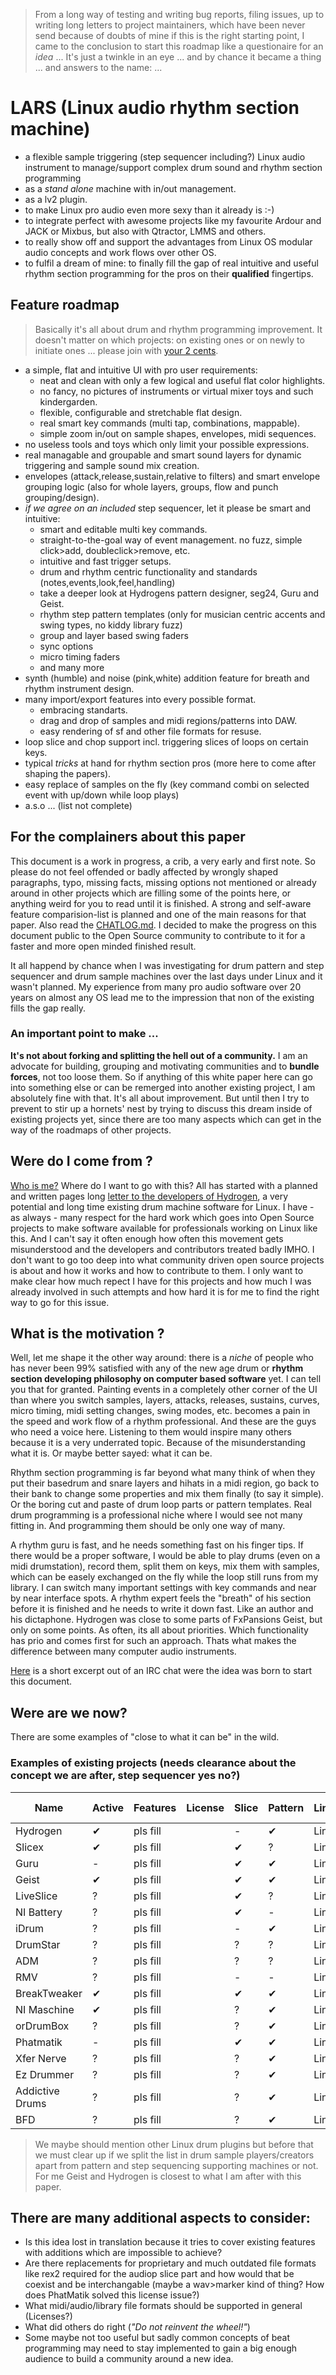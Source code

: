 > From a long way of testing and writing bug reports, filing issues, up to writing long letters to project maintainers, which have been never send because of doubts of mine if this is the right starting point, I came to the conclusion to start this roadmap like a questionaire for an *idea* ... It's just a twinkle in an eye ... and by chance it became a thing ... and answers to the name: ...

# LARS (Linux audio rhythm section machine)

 + a flexible sample triggering (step sequencer including?) Linux audio instrument to manage/support complex drum sound and rhythm section programming
 + as a *stand alone* machine with in/out management.
 + as a lv2 plugin.
 + to make Linux pro audio even more sexy than it already is :-)
 + to integrate perfect with awesome projects like my favourite Ardour and JACK or Mixbus, but also with Qtractor, LMMS and others.
 + to really show off and support the advantages from Linux OS modular audio concepts and work flows over other OS.
 + to fulfil a dream of mine: to finally fill the gap of real intuitive and useful rhythm section programming for the pros on their __qualified__ fingertips.
 
## Feature roadmap

>  Basically it's all about drum and rhythm programming improvement. It doesn't matter on which projects: on existing ones or on newly to initiate ones ... please join with [your 2 cents](https://github.com/diqidoq/lars/issues/1).

 + a simple, flat and intuitive UI with pro user requirements:
   + neat and clean with only a few logical and useful flat color highlights.
   + no fancy, no pictures of instruments or virtual mixer toys and such kindergarden.
   + flexible, configurable and stretchable flat design.
   + real smart key commands (multi tap, combinations, mappable).
   + simple zoom in/out on sample shapes, envelopes, midi sequences.
 + no useless tools and toys which only limit your possible expressions.
 + real managable and groupable and smart sound layers for dynamic triggering and sample sound mix creation.
 + envelopes (attack,release,sustain,relative to filters) and smart envelope grouping logic (also for whole layers, groups, flow and punch grouping/design).
 + _if we agree on an included_ step sequencer, let it please be smart and intuitive:
   + smart and editable multi key commands.
   + straight-to-the-goal way of event management. no fuzz, simple click>add, doubleclick>remove, etc.
   + intuitive and fast trigger setups.
   + drum and rhythm centric functionality and standards (notes,events,look,feel,handling)
   + take a deeper look at Hydrogens pattern designer, seg24, Guru and Geist.
   + rhythm step pattern templates (only for musician centric accents and swing types, no kiddy library fuzz)
   + group and layer based swing faders
   + sync options
   + micro timing faders
   + and many more
 + synth (humble) and noise (pink,white) addition feature for breath and rhythm instrument design.
 + many import/export features into every possible format.
   + embracing standarts.
   + drag and drop of samples and midi regions/patterns into DAW.
   + easy rendering of sf and other file formats for resuse.
 + loop slice and chop support incl. triggering slices of loops on certain keys.
 + typical *tricks* at hand for rhythm section pros (more here to come after shaping the papers).
 + easy replace of samples on the fly (key command combi on selected event with up/down while loop plays)
 + a.s.o ... (list not complete)

## For the complainers about this paper

This document is a work in progress, a crib, a very early and first note. So please do not feel offended or badly affected by wrongly shaped paragraphs, typo, missing facts, missing options not mentioned or already around in other projects which are filling some of the points here, or anything weird for you to read until it is finished. A strong and self-aware feature comparision-list is planned and one of the main reasons for that paper. Also read the [CHATLOG.md](CHATLOG.md). I decided to make the progress on this document public to the Open Source community to contribute to it for a faster and more open minded finished result.

It all happend by chance when I was investigating for drum pattern and step sequencer and drum sample machines over the last days under Linux and it wasn't planned. My experience from many pro audio software over 20 years on almost any OS lead me to the impression that non of the existing fills the gap really.

### An important point to make ...
 
**It's not about forking and splitting the hell out of a community.** I am an advocate for building, grouping and motivating communities and to **bundle forces**, not too loose them. So if anything of this white paper here can go into something else or can be remerged into another existing project, I am absolutely fine with that. It's all about improvement. But until then I try to prevent to stir up a hornets' nest by trying to discuss this dream inside of existing projects yet, since there are too many aspects which can get in the way of the roadmaps of other projects.

## Were do I come from ?

[Who is me?](AUTHOR.md) Where do I want to go with this? All has started with a planned and written pages long [letter to the developers of Hydrogen](LETTER_TO_HYDROGEN.md), a very potential and long time existing drum machine software for Linux. I have - as always - many respect for the hard work which goes into Open Source projects to make software available for professionals working on Linux like this. And I can't say it often enough how often this movement gets misunderstood and the developers and contributors treated badly IMHO. I don't want to go too deep into what community driven open source projects is about and how it works and how to contribute to them. I only want to make clear how much repect I have for this projects and how much I was already involved in such attempts and how hard it is for me to find the right way to go for this issue.

## What is the motivation ?

Well, let me shape it the other way around: there is a *niche* of people who has never been 99% satisfied with any of the new age drum or __rhythm section developing philosophy on computer based software__ yet. I can tell you that for granted. Painting events in a completely other corner of the UI than where you switch samples, layers, attacks, releases, sustains, curves, micro timing, midi setting changes, swing modes, etc. becomes a pain in the speed and work flow of a rhythm professional. And these are the guys who need a voice here. Listening to them would inspire many others because it is a very underrated topic. Because of the misunderstanding what it is. Or maybe better sayed: what it can be.

Rhythm section programming is far beyond what many think of when they put their basedrum and snare layers and hihats in a midi region, go back to their bank to change some properties and mix them finally (to say it simple). Or the boring cut and paste of drum loop parts or pattern templates. Real drum programming is a professional niche where I would see not many fitting in. And programming them should be only one way of many.

A rhythm guru is fast, and he needs something fast on his finger tips. If there would be a proper software, I would be able to play drums (even on a midi drumstation), record them, split them on keys, mix them with samples, which can be easely exchanged on the fly while the loop still runs from my library. I can switch many important settings with key commands and near by near interface spots. A rhythm expert feels the "breath" of his section before it is finished and he needs to write it down fast. Like an author and his dictaphone. Hydrogen was close to some parts of FxPansions Geist, but only on some points. As often, its all about priorities. Which functionality has prio and comes first for such an approach. Thats what makes the difference between many computer audio instruments.

[Here](CHATLOG.md) is a short excerpt out of an IRC chat were the idea was born to start this document.

## Were are we now?

There are some examples of "close to what it can be" in the wild.

### Examples of existing projects (needs clearance about the concept we are after, step sequencer yes no?)

| Name            | Active | Features  | License | Slice | Pattern | Link       | User experience |
|-----------------|--------|-----------|---------|-------|---------|------------|-----------------|
| Hydrogen        | ✔      | pls fill  |         | -     | ✔       | Link       | report link     |
| Slicex          | ✔      | pls fill  |         | ✔     | ?       | Link       | report link     |
| Guru            | -      | pls fill  |         | ✔     | ✔       | Link       | report link     |
| Geist           | ✔      | pls fill  |         | ✔     | ✔       | Link       | report link     |
| LiveSlice       | ?      | pls fill  |         | ✔     | ?       | Link       | report link     |
| NI Battery      | ?      | pls fill  |         | ✔     | -       | Link       | report link     |
| iDrum           | ?      | pls fill  |         | -     | ✔       | Link       | report link     |
| DrumStar        | ?      | pls fill  |         | ?     | ?       | Link       | report link     |
| ADM             | ?      | pls fill  |         | ?     | ?       | Link       | report link     |
| RMV             | ?      | pls fill  |         | -     | -       | Link       | report link     |
| BreakTweaker    | ✔      | pls fill  |         | ✔     | ✔       | Link       | report link     |
| NI Maschine     | ✔      | pls fill  |         | ?     | ✔       | Link       | report link     |
| orDrumBox       | ?      | pls fill  |         | ?     | ✔       | Link       | report link     |
| Phatmatik       | -      | pls fill  |         | ✔     | ✔       | Link       | report link     |
| Xfer Nerve      | ?      | pls fill  |         | ?     | ✔       | Link       | report link     |
| Ez Drummer      | ?      | pls fill  |         | ?     | ✔       | Link       | report link     |
| Addictive Drums | ?      | pls fill  |         | ?     | ✔       | Link       | report link     |
| BFD             | ?      | pls fill  |         | ?     | ✔       | Link       | report link     |

> We maybe should mention other Linux drum plugins but before that we must clear up if we split the list in drum sample players/creators apart from pattern and step sequencing supporting machines or not. For me Geist and Hydrogen is closest to what I am after with this paper.

## There are many additional aspects to consider:

 + Is this idea lost in translation because it tries to cover existing features with additions which are impossible to achieve?
 + Are there replacements for proprietary and much outdated file formats like rex2 required for the audiop slice part and how would that be coexist and be interchangable (maybe a wav>marker kind of thing? How does PhatMatik solved this license issue?)
 + What midi/audio/library file formats should be supported in general (Licenses?)
 + What did others do right (*"Do not reinvent the wheel!"*)
 + Some maybe not too useful but sadly common concepts of beat programming may need to stay implemented to gain a big enough audience to build a community around a new idea.
